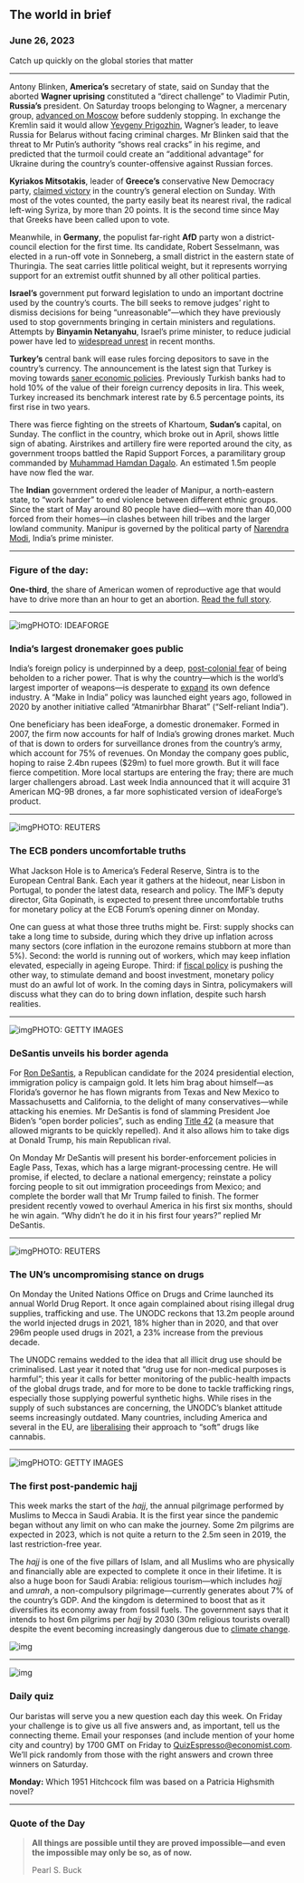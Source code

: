 ## The world in brief

### June 26, 2023

Catch up quickly on the global stories that matter



------



Antony Blinken, **America’s** secretary of state, said on Sunday that the aborted **Wagner uprising** constituted a “direct challenge” to Vladimir Putin, **Russia’s** president. On Saturday troops belonging to Wagner, a mercenary group, [advanced on Moscow](https://www.economist.com/europe/2023/06/24/the-wagner-group-halts-its-march-on-moscow) before suddenly stopping. In exchange the Kremlin said it would allow [Yevgeny Prigozhin](https://www.economist.com/1843/2023/06/12/abominable-showman-the-rise-of-wagners-yevgeny-prigozhin), Wagner’s leader, to leave Russia for Belarus without facing criminal charges. Mr Blinken said that the threat to Mr Putin’s authority “shows real cracks” in his regime, and predicted that the turmoil could create an “additional advantage” for Ukraine during the country’s counter-offensive against Russian forces.

**Kyriakos Mitsotakis**, leader of **Greece’s** conservative New Democracy party, [claimed victory](https://www.economist.com/europe/2023/06/25/kyriakos-mitsotakis-returns-to-the-greek-prime-ministers-office) in the country’s general election on Sunday. With most of the votes counted, the party easily beat its nearest rival, the radical left-wing Syriza, by more than 20 points. It is the second time since May that Greeks have been called upon to vote.

Meanwhile, in **Germany**, the populist far-right **AfD** party won a district-council election for the first time. Its candidate, Robert Sesselmann, was elected in a run-off vote in Sonneberg, a small district in the eastern state of Thuringia. The seat carries little political weight, but it represents worrying support for an extremist outfit shunned by all other political parties.

**Israel’s** government put forward legislation to undo an important doctrine used by the country’s courts. The bill seeks to remove judges’ right to dismiss decisions for being “unreasonable”—which they have previously used to stop governments bringing in certain ministers and regulations. Attempts by **Binyamin Netanyahu**, Israel’s prime minister, to reduce judicial power have led to [widespread unrest](https://www.economist.com/middle-east-and-africa/2023/04/25/israels-angsty-75th-anniversary) in recent months.

**Turkey’s** central bank will ease rules forcing depositors to save in the country’s currency. The announcement is the latest sign that Turkey is moving towards [saner economic policies](https://www.economist.com/europe/2023/06/22/turkish-property-prices-are-soaring). Previously Turkish banks had to hold 10% of the value of their foreign currency deposits in lira. This week, Turkey increased its benchmark interest rate by 6.5 percentage points, its first rise in two years.

There was fierce fighting on the streets of Khartoum, **Sudan’s** capital, on Sunday. The conflict in the country, which broke out in April, shows little sign of abating. Airstrikes and artillery fire were reported around the city, as government troops battled the Rapid Support Forces, a paramilitary group commanded by [Muhammad Hamdan Dagalo](https://www.economist.com/middle-east-and-africa/2023/05/31/what-next-for-sudans-most-notorious-rebel-leader-known-as-hemedti). An estimated 1.5m people have now fled the war.

The **Indian** government ordered the leader of Manipur, a north-eastern state, to “work harder” to end violence between different ethnic groups. Since the start of May around 80 people have died—with more than 40,000 forced from their homes—in clashes between hill tribes and the larger lowland community. Manipur is governed by the political party of [Narendra Modi](https://www.economist.com/asia/2023/06/15/narendra-modi-is-the-worlds-most-popular-leader), India’s prime minister.



------



### Figure of the day: 

**One-third**, the share of American women of reproductive age that would have to drive more than an hour to get an abortion. [Read the full story](https://www.economist.com/graphic-detail/2023/06/23/dobbs-electrified-supporters-of-abortion-rights).



------



![img](https://niceboy.online/insight/public/Espresso/PHOTOS/20230624_dap358.jpg)PHOTO: IDEAFORGE

### India’s largest dronemaker goes public

India’s foreign policy is underpinned by a deep, [post-colonial fear](https://www.economist.com/asia/2023/06/15/indias-foreign-minister-on-ties-with-america-china-and-russia) of being beholden to a richer power. That is why the country—which is the world’s largest importer of weapons—is desperate to [expand](https://www.economist.com/asia/2023/06/15/on-defence-america-and-india-edge-closer-together) its own defence industry. A “Make in India” policy was launched eight years ago, followed in 2020 by another initiative called “Atmanirbhar Bharat” (“Self-reliant India”).

One beneficiary has been ideaForge, a domestic dronemaker. Formed in 2007, the firm now accounts for half of India’s growing drones market. Much of that is down to orders for surveillance drones from the country’s army, which account for 75% of revenues. On Monday the company goes public, hoping to raise 2.4bn rupees ($29m) to fuel more growth. But it will face fierce competition. More local startups are entering the fray; there are much larger challengers abroad. Last week India announced that it will acquire 31 American MQ-9B drones, a far more sophisticated version of ideaForge’s product.



------



![img](https://niceboy.online/insight/public/Espresso/PHOTOS/20230624_dap357.jpg)PHOTO: REUTERS

### The ECB ponders uncomfortable truths

What Jackson Hole is to America’s Federal Reserve, Sintra is to the European Central Bank. Each year it gathers at the hideout, near Lisbon in Portugal, to ponder the latest data, research and policy. The IMF’s deputy director, Gita Gopinath, is expected to present three uncomfortable truths for monetary policy at the ECB Forum’s opening dinner on Monday.

One can guess at what those three truths might be. First: supply shocks can take a long time to subside, during which they drive up inflation across many sectors (core inflation in the eurozone remains stubborn at more than 5%). Second: the world is running out of workers, which may keep inflation elevated, especially in ageing Europe. Third: if [fiscal policy](https://www.economist.com/leaders/2023/06/14/fiscal-policy-in-the-rich-world-is-mind-bogglingly-reckless) is pushing the other way, to stimulate demand and boost investment, monetary policy must do an awful lot of work. In the coming days in Sintra, policymakers will discuss what they can do to bring down inflation, despite such harsh realities.



------



![img](https://niceboy.online/insight/public/Espresso/PHOTOS/20230624_dap356.jpg)PHOTO: GETTY IMAGES

### DeSantis unveils his border agenda

For [Ron DeSantis](https://www.economist.com/united-states/2023/05/24/desantis-is-a-truer-believer-if-a-lesser-politician-than-trump), a Republican candidate for the 2024 presidential election, immigration policy is campaign gold. It lets him brag about himself—as Florida’s governor he has flown migrants from Texas and New Mexico to Massachusetts and California, to the delight of many conservatives—while attacking his enemies. Mr DeSantis is fond of slamming President Joe Biden’s “open border policies”, such as ending [Title 42](https://www.economist.com/united-states/2023/05/10/why-chaos-looms-at-the-us-mexico-border) (a measure that allowed migrants to be quickly repelled). And it also allows him to take digs at Donald Trump, his main Republican rival.

On Monday Mr DeSantis will present his border-enforcement policies in Eagle Pass, Texas, which has a large migrant-processing centre. He will promise, if elected, to declare a national emergency; reinstate a policy forcing people to sit out immigration proceedings from Mexico; and complete the border wall that Mr Trump failed to finish. The former president recently vowed to overhaul America in his first six months, should he win again. “Why didn’t he do it in his first four years?” replied Mr DeSantis.



------



![img](https://niceboy.online/insight/public/Espresso/PHOTOS/20230624_dap360.jpg)PHOTO: REUTERS

### The UN’s uncompromising stance on drugs

On Monday the United Nations Office on Drugs and Crime launched its annual World Drug Report. It once again complained about rising illegal drug supplies, trafficking and use. The UNODC reckons that 13.2m people around the world injected drugs in 2021, 18% higher than in 2020, and that over 296m people used drugs in 2021, a 23% increase from the previous decade.

The UNODC remains wedded to the idea that all illicit drug use should be criminalised. Last year it noted that “drug use for non-medical purposes is harmful”; this year it calls for better monitoring of the public-health impacts of the global drugs trade, and for more to be done to tackle trafficking rings, especially those supplying powerful synthetic highs. While rises in the supply of such substances are concerning, the UNODC’s blanket attitude seems increasingly outdated. Many countries, including America and several in the EU, are [liberalising](https://www.economist.com/europe/2023/05/11/european-cannabis-legalisation-moves-into-the-slow-dopey-lane) their approach to “soft” drugs like cannabis.



------



![img](https://niceboy.online/insight/public/Espresso/PHOTOS/20230624_dap359.jpg)PHOTO: GETTY IMAGES

### The first post-pandemic hajj

This week marks the start of the *hajj*, the annual pilgrimage performed by Muslims to Mecca in Saudi Arabia. It is the first year since the pandemic began without any limit on who can make the journey. Some 2m pilgrims are expected in 2023, which is not quite a return to the 2.5m seen in 2019, the last restriction-free year.

The *hajj* is one of the five pillars of Islam, and all Muslims who are physically and financially able are expected to complete it once in their lifetime. It is also a huge boon for Saudi Arabia: religious tourism—which includes *hajj* and *umrah*, a non-compulsory pilgrimage—currently generates about 7% of the country’s GDP. And the kingdom is determined to boost that as it diversifies its economy away from fossil fuels. The government says that it intends to host 6m pilgrims per *hajj* by 2030 (30m religious tourists overall) despite the event becoming increasingly dangerous due to [climate change](https://www.economist.com/interactive/christmas-specials/2022/12/20/how-will-the-haj-change-as-global-temperatures-rise).

![img](https://niceboy.online/insight/public/Espresso/PHOTOS/20230701_DAC619.jpg)



------



![img](https://niceboy.online/insight/public/Espresso/PHOTOS/EspressoQuiz_47.jpeg)

### Daily quiz

Our baristas will serve you a new question each day this week. On Friday your challenge is to give us all five answers and, as important, tell us the connecting theme. Email your responses (and include mention of your home city and country) by 1700 GMT on Friday to [QuizEspresso@economist.com](https://mail.google.com/mail/?view=cm&fs=1&tf=1&to=QuizEspresso@economist.com). We’ll pick randomly from those with the right answers and crown three winners on Saturday.

**Monday:** Which 1951 Hitchcock film was based on a Patricia Highsmith novel?



------



### Quote of the Day

> **All things are possible until they are proved impossible—and even the impossible may only be so, as of now.**
>
> Pearl S. Buck







